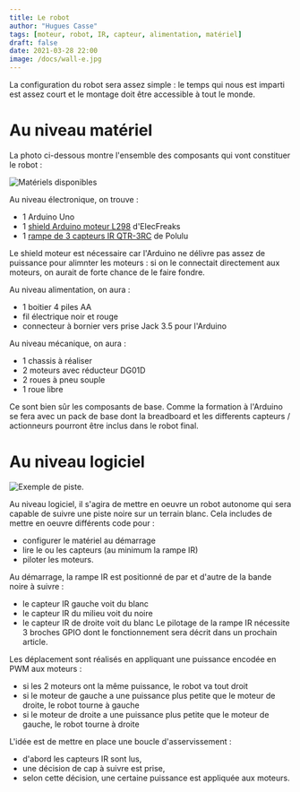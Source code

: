 ```yaml
---
title: Le robot
author: "Hugues Casse"
tags: [moteur, robot, IR, capteur, alimentation, matériel]
draft: false
date: 2021-03-28 22:00
image: /docs/wall-e.jpg
---
```


La configuration du robot sera assez simple : le temps qui nous est imparti est assez court et le montage doit être accessible à tout le monde.

# Au niveau matériel

La photo ci-dessous montre l'ensemble des composants qui vont constituer le robot :

![Matériels disponibles](/docs/matos.jpg)

Au niveau électronique, on trouve :

* 1 Arduino Uno
* 1 [shield Arduino moteur L298](http://www.elecfreaks.com/wiki/index.php?title=L298_Motor_Shield) d'ElecFreaks
* 1 [rampe de 3 capteurs IR QTR-3RC](https://www.pololu.com/product/2457) de Polulu

Le shield moteur est nécessaire car l'Arduino ne délivre pas assez de puissance pour alimnter les moteurs : si on le connectait directement aux moteurs, on aurait de forte chance de le faire fondre.

Au niveau alimentation, on aura :

* 1 boitier 4 piles AA
* fil électrique noir et rouge
* connecteur à bornier vers prise Jack 3.5 pour l'Arduino

Au niveau mécanique, on aura :

* 1 chassis à réaliser
* 2 moteurs avec réducteur DG01D
* 2 roues à pneu souple
* 1 roue libre

Ce sont bien sûr les composants de base. Comme la formation à l'Arduino se fera avec un pack de base dont la breadboard et les differents capteurs / actionneurs pourront être inclus dans le robot final.


# Au niveau logiciel

![Exemple de piste.](/docs/piste.jpg)

Au niveau logiciel, il s'agira de mettre en oeuvre un robot autonome qui sera capable de suivre une piste noire sur un terrain blanc. Cela includes de mettre en oeuvre différents code pour :

* configurer le matériel au démarrage
* lire le ou les capteurs (au minimum la rampe IR)
* piloter les moteurs.

Au démarrage, la rampe IR est positionné de par et d'autre de la bande noire à suivre :

* le capteur IR gauche voit du blanc
* le capteur IR du milieu voit du noire
* le capteur IR de droite voit du blanc Le pilotage de la rampe IR nécessite 3 broches GPIO dont le fonctionnement sera décrit dans un prochain article.

Les déplacement sont réalisés en appliquant une puissance encodée en PWM aux moteurs :

* si les 2 moteurs ont la même puissance, le robot va tout droit
* si le moteur de gauche a une puissance plus petite que le moteur de droite, le robot tourne à gauche
* si le moteur de droite a une puissance plus petite que le moteur de gauche, le robot tourne à droite

L'idée est de mettre en place une boucle d'asservissement :

* d'abord les capteurs IR sont lus,
* une décision de cap à suivre est prise,
* selon cette décision, une certaine puissance est appliquée aux moteurs.
